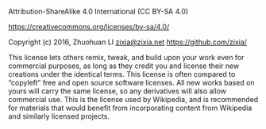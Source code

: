 Attribution-ShareAlike 4.0 International (CC BY-SA 4.0)

https://creativecommons.org/licenses/by-sa/4.0/

Copyright (c) 2016, Zhuohuan LI <zixia@zixia.net> https://github.com/zixia/

This license lets others remix, tweak, and build upon your work even for commercial purposes, as long as they credit you and license their new creations under the identical terms. This license is often compared to “copyleft” free and open source software licenses. All new works based on yours will carry the same license, so any derivatives will also allow commercial use. This is the license used by Wikipedia, and is recommended for materials that would benefit from incorporating content from Wikipedia and similarly licensed projects.
